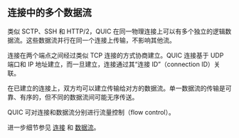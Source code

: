 ## 连接中的多个数据流

类似 SCTP、SSH 和 HTTP/2，QUIC 在同一物理连接上可以有多个独立的逻辑数据流。这些数据流并行在同一个连接上传输，不影响其他流。

连接在两个端点之间经过类似 TCP 连接的方式协商建立。QUIC 连接基于 UDP 端口和 IP 地址建立，而一旦建立，连接通过其“连接 ID”（connection ID）关联。

在已建立的连接上，双方均可以建立传输给对方的数据流。单一数据流的传输是可靠、有序的，但不同的数据流间可能无序传送。

QUIC 可对连接和数据流分别进行流量控制（flow control）。

进一步细节参见 [连接](quic-connections.md) 和 [数据流](quic-streams.md)。
